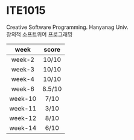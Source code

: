 # ITE1015
Creative Software Programming. Hanyanag Univ.   
창의적 소프트위어 프로그래밍


|week|score|
|:---:|:---:|
|week-2|10/10|
|week-3|10/10|
|week-4|10/10|
|week-6|8.5/10|
|week-10|7/10|
|week-11|3/10|
|week-12|8/10|
|week-14|6/10|
